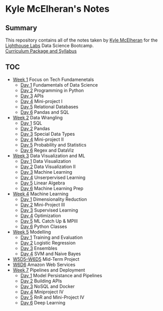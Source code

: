 # Kyle McElheran's Notes

## Summary

This repository contains all of the notes taken by [Kyle McElheran](https://github.com/Mkyleran) for the [Lighthouse Labs](https://www.lighthouselabs.ca) Data Science Bootcamp.  
[Curriculum Package and Syllabus](https://www.lighthouselabs.ca/Data_Science_Curriculum_Package.pdf)

## TOC

* [Week 1](/Week_1) Focus on Tech Fundamenetals
  * [Day 1](/Week_1/Day_1) Fundamentals of Data Science
  * [Day 2](/Week_1/Day_2) Programming in Python
  * [Day 3](/Week_1/Day_3) APIs
  * [Day 4](/Week_1/Day_4) Mini-project I
  * [Day 5](/Week_1/Day_5) Relational Databases
  * [Day 6](/Week_1/Day_6) Pandas and SQL
* [Week 2](/Week_2) Data Wrangling
  * [Day 1](/Week_2/Day_1) SQL
  * [Day 2](/Week_2/Day_2) Pandas
  * [Day 3](/Week_2/Day_3) Special Data Types
  * [Day 4](/Week_2/Day_4) Mini-project II
  * [Day 5](/Week_2/Day_5) Probability and Statistics
  * [Day 6](/Week_2/Day_6) Regex and DataViz
* [Week 3](/Week_3) Data Visualization and ML
  * [Day 1](/Week_3/Day_1) Data Visualization
  * [Day 2](/Week_3/Day_2) Data Visualization II
  * [Day 3](/Week_3/Day_3) Machine Learning
  * [Day 4](/Week_3/Day_4) Unserpervised Learning
  * [Day 5](/Week_3/Day_5) Linear Algebra
  * [Day 6](/Week_3/Day_6) Machine Learning Prep
* [Week 4](/Week_4) Machine Learning
  * [Day 1](/Week_4/Day_1) Dimensionality Reduction
  * [Day 2](/Week_4/Day_2) Mini-Project III
  * [Day 3](/Week_4/Day_3) Supervised Learning
  * [Day 4](/Week_4/Day_4) Optimization
  * [Day 5](/Week_4/Day_5) ML Catch Up & MPIII
  * [Day 6](/Week_4/Day_6) Python Classes
* [Week 5](/Week_5) Modelling
  * [Day 1](/Week_5/Day_1) Training and Evaluation
  * [Day 2](/Week_5/Day_2) Logistic Regression
  * [Day 3](/Week_5/Day_3) Ensembles
  * [Day 4](/Week_5/Day_4) SVM and Naive Bayes
* [W5D5–W6D5](/W5D5-W6D5) Mid-Term Project
* [W6D6](/W6D6) Amazon Web Services
* [Week 7](/Week_7) Pipelines and Deployment
  * [Day 1](/Week_7/Day_1) Model Persistance and Pipelines
  * [Day 2](/Week_7/Day_2) Building APIs
  * [Day 3](/Week_7/Day_3) NoSQL and Docker
  * [Day 4](/Week_7/Day_4) Miniproject IV
  * [Day 5](/Week_7/Day_5) RnR and Mini-Project IV
  * [Day 6](/Week_7/Day_6) Deep Learning
